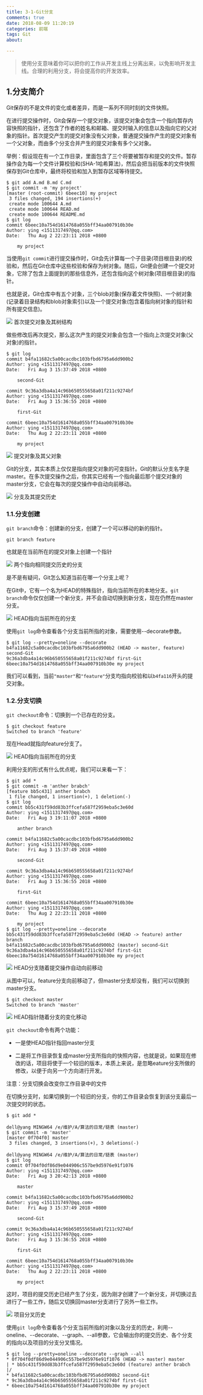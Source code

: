 ```yaml
---
title: 3-1-Git分支
comments: true
date: 2018-08-09 11:20:19
categories: 前端
tags: Git
about:

---
```


> 使用分支意味着你可以把你的工作从开发主线上分离出来，以免影响开发主线。合理的利用分支，将会提高你的开发效率。

## 1.分支简介

Git保存的不是文件的变化或者差异，而是一系列不同时刻的文件快照。

在进行提交操作时，Git会保存一个提交对象，该提交对象会包含一个指向暂存内容快照的指针，还包含了作者的姓名和邮箱、提交时输入的信息以及指向它的父对象的指针。首次提交产生的提交对象没有父对象，普通提交操作产生的提交对象有一个父对象，而由多个分支合并产生的提交对象有多个父对象。

举例：假设现在有一个工作目录，里面包含了三个将要被暂存和提交的文件。暂存操作会为每一个文件计算校验和(SHA-1哈希算法)，然后会把当前版本的文件快照保存到Git仓库中，最终将校验和加入到暂存区域等待提交。

```
$ git add A.md B.md C.md
$ git commit -m 'my project'
[master (root-commit) 6beec10] my project
 3 files changed, 194 insertions(+)
 create mode 100644 A.md
 create mode 100644 READ.md
 create mode 100644 README.md
$ git log
commit 6beec10a754d1614768a055bff34aa007910b30e
Author: ying <1511317497@qq.com>
Date:   Thu Aug 2 22:23:11 2018 +0800

    my project
```

当使用`git commit`进行提交操作时，Git会先计算每一个子目录(项目根目录)的校验和，然后在Git仓库中这些校验和保存为树对象。随后，Git便会创建一个提交对象，它除了包含上面提到的那些信息外，还包含指向这个树对象(项目根目录)的指针。

也就是说，Git仓库中有五个对象，三个blob对象(保存着文件快照)、一个树对象(记录着目录结构和blob对象索引)以及一个提交对象(包含着指向树对象的指针和所有提交信息)。

![ ](https://www.cnblogs.com/images/cnblogs_com/cliy-10/1268239/o_8.png)
首次提交对象及其树结构

做些修改后再次提交，那么这次产生的提交对象会包含一个指向上次提交对象(父对象)的指针。

```
$ git log
commit b4fa11682c5a00cacdbc103bfbd6795a6dd900b2
Author: ying <1511317497@qq.com>
Date:   Fri Aug 3 15:37:49 2018 +0800

    second-Git

commit 9c36a3dba4a14c96b650555658a01f211c9274bf
Author: ying <1511317497@qq.com>
Date:   Fri Aug 3 15:36:55 2018 +0800

    first-Git

commit 6beec10a754d1614768a055bff34aa007910b30e
Author: ying <1511317497@qq.com>
Date:   Thu Aug 2 22:23:11 2018 +0800

    my project
```

![ ](https://www.cnblogs.com/images/cnblogs_com/cliy-10/1268239/o_9.png)
提交对象及其父对象

Git的分支，其实本质上仅仅是指向提交对象的可变指针。Git的默认分支名字是master。在多次提交操作之后，你其实已经有一个指向最后那个提交对象的master分支，它会在每次的提交操作中自动向前移动。

![ ](https://www.cnblogs.com/images/cnblogs_com/cliy-10/1268239/o_10.png)
分支及其提交历史

### 1.1.分支创建

`git branch`命令：创建新的分支，创建了一个可以移动的新的指针。

```
git branch feature
```

也就是在当前所在的提交对象上创建一个指针

![ ](https://www.cnblogs.com/images/cnblogs_com/cliy-10/1268239/o_11.png)
两个指向相同提交历史的分支

是不是有疑问，Git怎么知道当前在哪一个分支上呢？

在Git中，它有一个名为HEAD的特殊指针，指向当前所在的本地分支。`git branch`命令仅仅创建一个新分支，并不会自动切换到新分支，现在仍然在master分支。

![ ](https://www.cnblogs.com/images/cnblogs_com/cliy-10/1268239/o_12.png)
HEAD指向当前所在的分支

使用`git log`命令查看各个分支当前所指的对象，需要使用--decorate参数。

```
$ git log --pretty=oneline --decorate
b4fa11682c5a00cacdbc103bfbd6795a6dd900b2 (HEAD -> master, feature) second-Git
9c36a3dba4a14c96b650555658a01f211c9274bf first-Git
6beec10a754d1614768a055bff34aa007910b30e my project
```

我们可以看到，当前`"master"`和`"feature"`分支均指向校验和以`b4fa116`开头的提交对象。

### 1.2.分支切换

`git checkout`命令：切换到一个已存在的分支。

```
$ git checkout feature
Switched to branch 'feature'
```

现在Head就指向feature分支了。

![ ](https://www.cnblogs.com/images/cnblogs_com/cliy-10/1268239/o_13.png)
HEAD指向当前所在的分支

利用分支的形式有什么优点呢，我们可以来看一下：

```
$ git add *
$ git commit -m 'anther brabch'
[feature bb5c431] anther brabch
 1 file changed, 1 insertion(+), 1 deletion(-)
$ git log
commit bb5c431f59dd83b3ffcefa587f2959eba5c3e60d
Author: ying <1511317497@qq.com>
Date:   Fri Aug 3 19:11:07 2018 +0800

    anther branch

commit b4fa11682c5a00cacdbc103bfbd6795a6dd900b2
Author: ying <1511317497@qq.com>
Date:   Fri Aug 3 15:37:49 2018 +0800

    second-Git

commit 9c36a3dba4a14c96b650555658a01f211c9274bf
Author: ying <1511317497@qq.com>
Date:   Fri Aug 3 15:36:55 2018 +0800

    first-Git

commit 6beec10a754d1614768a055bff34aa007910b30e
Author: ying <1511317497@qq.com>
Date:   Thu Aug 2 22:23:11 2018 +0800

    my project
$ git log --pretty=oneline --decorate
bb5c431f59dd83b3ffcefa587f2959eba5c3e60d (HEAD -> feature) anther branch
b4fa11682c5a00cacdbc103bfbd6795a6dd900b2 (master) second-Git
9c36a3dba4a14c96b650555658a01f211c9274bf first-Git
6beec10a754d1614768a055bff34aa007910b30e my project
```

![ ](https://www.cnblogs.com/images/cnblogs_com/cliy-10/1268239/o_14.png)
HEAD分支随着提交操作自动向前移动

从图中可以，feature分支向前移动了，但master分支却没有，我们可以切换到master分支。

```
$ git checkout master
Switched to branch 'master'
```

![ ](https://www.cnblogs.com/images/cnblogs_com/cliy-10/1268239/o_15.png)
HEAD指针随着分支的变化移动

`git checkout`命令有两个功能：

* 一是使HEAD指针指回master分支

* 二是将工作目录恢复成master分支所指向的快照内容，也就是说，如果现在修改的话，项目将使于一个较旧的版本，本质上来说，是忽略eature分支所做的修改，以便于向另一个方向进行开发。

注意：分支切换会改变你工作目录中的文件

在切换分支时，如果切换到一个较旧的分支，你的工作目录会恢复到该分支最后一次提交时的状态。

```
$ git add *

dell@yang MINGW64 /e/维护/A/算法的日常/链表 (master)
$ git commit -m 'master'
[master 0f704f0] master
 3 files changed, 3 insertions(+), 3 deletions(-)

dell@yang MINGW64 /e/维护/A/算法的日常/链表 (master)
$ git log
commit 0f704f0df86d9e044906c557be9d5976e91f1076
Author: ying <1511317497@qq.com>
Date:   Fri Aug 3 20:42:13 2018 +0800

    master

commit b4fa11682c5a00cacdbc103bfbd6795a6dd900b2
Author: ying <1511317497@qq.com>
Date:   Fri Aug 3 15:37:49 2018 +0800

    second-Git

commit 9c36a3dba4a14c96b650555658a01f211c9274bf
Author: ying <1511317497@qq.com>
Date:   Fri Aug 3 15:36:55 2018 +0800

    first-Git

commit 6beec10a754d1614768a055bff34aa007910b30e
Author: ying <1511317497@qq.com>
Date:   Thu Aug 2 22:23:11 2018 +0800

    my project
```

这时，项目的提交历史已经产生了分支，因为刚才创建了一个新分支，并切换过去进行了一些工作，随后又切换回master分支进行了另外一些工作。

![ ](https://www.cnblogs.com/images/cnblogs_com/cliy-10/1268239/o_16.png)
项目分叉历史

使用`git log`命令查看各个分支当前所指的对象以及分支的历史，利用--oneline、--decorate、--graph、--all参数，它会输出你的提交历史、各个分支的指向以及项目的分支分叉情况。

```
$ git log --pretty=oneline --decorate --graph --all
* 0f704f0df86d9e044906c557be9d5976e91f1076 (HEAD -> master) master
| * bb5c431f59dd83b3ffcefa587f2959eba5c3e60d (feature) anther brabch
|/
* b4fa11682c5a00cacdbc103bfbd6795a6dd900b2 second-Git
* 9c36a3dba4a14c96b650555658a01f211c9274bf first-Git
* 6beec10a754d1614768a055bff34aa007910b30e my project
```
